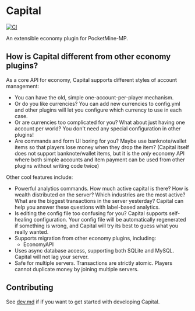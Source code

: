 # Capital

[![CI](https://github.com/SOF3/Capital/actions/workflows/ci.yml/badge.svg)](https://github.com/SOF3/Capital/actions/workflows/ci.yml)

An extensible economy plugin for PocketMine-MP.

## How is Capital different from other economy plugins?

As a core API for economy, Capital supports different styles of account management:

- You can have the old, simple one-account-per-player mechanism.
- Or do you like currencies? You can add new currencies to config.yml
  and other plugins will let you configure which currency to use in each case.
- Or are currencies too complicated for you?
  What about just having one account per world?
  You don't need any special configuration in other plugins!
- Are commands and form UI boring for you?
  Maybe use banknote/wallet items
  so that players lose money when they drop the item?
  (Capital itself does not support banknote/wallet items,
  but it is the *only* economy API where both
  simple accounts and item payment can be used from other plugins
  without writing code twice)

Other cool features include:

- Powerful analytics commands.
  How much active capital is there?
  How is wealth distributed on the server?
  Which industries are the most active?
  What are the biggest transactions in the server yesterday?
  Capital can help you answer these questions with label-based analytics.
- Is editing the config file too confusing for you?
  Capital supports self-healing configuration.
  Your config file will be automatically regenerated if something is wrong,
  and Capital will try its best to guess what you really wanted.
- Supports migration from other economy plugins, including:
  - EconomyAPI
- Uses async database access, supporting both SQLite and MySQL.
  Capital will not lag your server.
- Safe for multiple servers. Transactions are strictly atomic.
  Players cannot duplicate money by joining multiple servers.

## Contributing

See [dev.md](dev.md) if if you want to get started with developing Capital.
